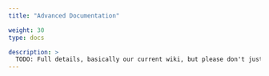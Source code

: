 ```yaml
---
title: "Advanced Documentation"

weight: 30
type: docs

description: >
  TODO: Full details, basically our current wiki, but please don't just copy'n paste stuff but sturcture it usefully, re read content etc.
--- 
```

